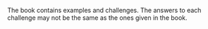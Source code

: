 The book contains examples and challenges. The answers to each challenge may not be the same as the ones given in the book.
